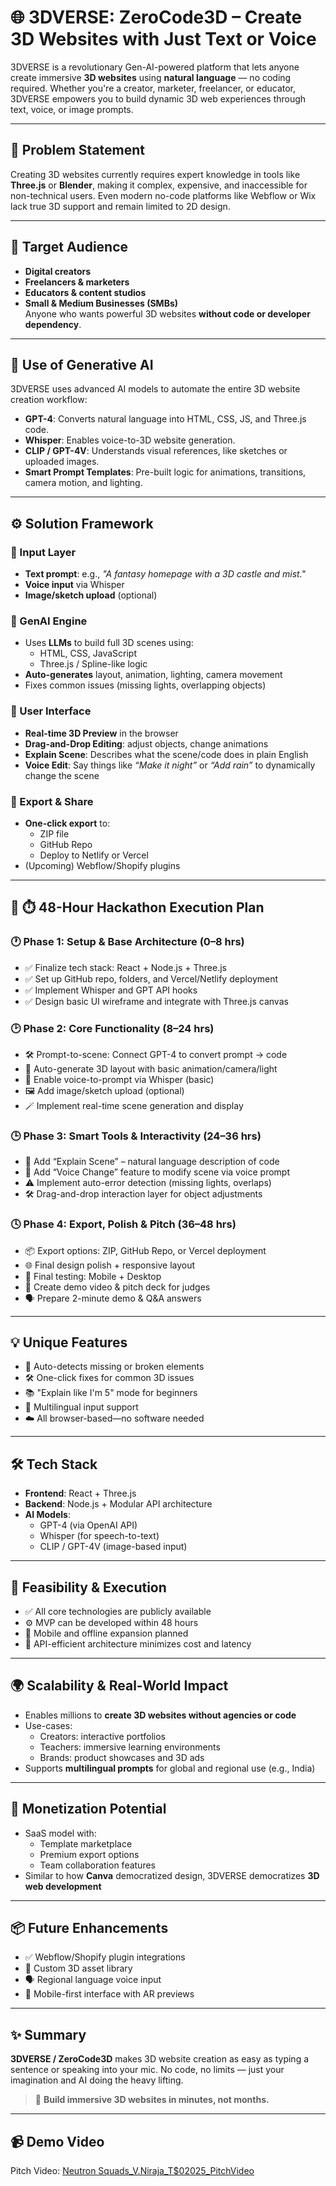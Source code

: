 # 🌐 3DVERSE: ZeroCode3D – Create 3D Websites with Just Text or Voice

3DVERSE is a revolutionary Gen-AI-powered platform that lets anyone create immersive **3D websites** using **natural language** — no coding required. Whether you're a creator, marketer, freelancer, or educator, 3DVERSE empowers you to build dynamic 3D web experiences through text, voice, or image prompts.

---

## 🚩 Problem Statement

Creating 3D websites currently requires expert knowledge in tools like **Three.js** or **Blender**, making it complex, expensive, and inaccessible for non-technical users. Even modern no-code platforms like Webflow or Wix lack true 3D support and remain limited to 2D design.

---

## 🎯 Target Audience

- **Digital creators**
- **Freelancers & marketers**
- **Educators & content studios**
- **Small & Medium Businesses (SMBs)**  
Anyone who wants powerful 3D websites **without code or developer dependency**.

---

## 🤖 Use of Generative AI

3DVERSE uses advanced AI models to automate the entire 3D website creation workflow:

- **GPT-4**: Converts natural language into HTML, CSS, JS, and Three.js code.
- **Whisper**: Enables voice-to-3D website generation.
- **CLIP / GPT-4V**: Understands visual references, like sketches or uploaded images.
- **Smart Prompt Templates**: Pre-built logic for animations, transitions, camera motion, and lighting.

---

## ⚙️ Solution Framework

### 🔹 Input Layer
- **Text prompt**: e.g., _"A fantasy homepage with a 3D castle and mist."_
- **Voice input** via Whisper
- **Image/sketch upload** (optional)

### 🔹 GenAI Engine
- Uses **LLMs** to build full 3D scenes using:
  - HTML, CSS, JavaScript
  - Three.js / Spline-like logic
- **Auto-generates** layout, animation, lighting, camera movement
- Fixes common issues (missing lights, overlapping objects)

### 🔹 User Interface
- **Real-time 3D Preview** in the browser
- **Drag-and-Drop Editing**: adjust objects, change animations
- **Explain Scene**: Describes what the scene/code does in plain English
- **Voice Edit**: Say things like _“Make it night”_ or _“Add rain”_ to dynamically change the scene

### 🔹 Export & Share
- **One-click export** to:
  - ZIP file
  - GitHub Repo
  - Deploy to Netlify or Vercel
- (Upcoming) Webflow/Shopify plugins

---

## 📅 ⏱️ 48-Hour Hackathon Execution Plan

### 🕐 Phase 1: Setup & Base Architecture (0–8 hrs)
- ✅ Finalize tech stack: React + Node.js + Three.js
- ✅ Set up GitHub repo, folders, and Vercel/Netlify deployment
- ✅ Implement Whisper and GPT API hooks
- ✅ Design basic UI wireframe and integrate with Three.js canvas

### 🕑 Phase 2: Core Functionality (8–24 hrs)
- 🛠 Prompt-to-scene: Connect GPT-4 to convert prompt → code
- 🧠 Auto-generate 3D layout with basic animation/camera/light
- 🎤 Enable voice-to-prompt via Whisper (basic)
- 🖼 Add image/sketch upload (optional)
- 🪄 Implement real-time scene generation and display

### 🕒 Phase 3: Smart Tools & Interactivity (24–36 hrs)
- 🧩 Add “Explain Scene” – natural language description of code
- 🔁 Add “Voice Change” feature to modify scene via voice prompt
- ⚠️ Implement auto-error detection (missing lights, overlaps)
- 🛠 Drag-and-drop interaction layer for object adjustments

### 🕓 Phase 4: Export, Polish & Pitch (36–48 hrs)
- 📦 Export options: ZIP, GitHub Repo, or Vercel deployment
- 🌐 Final design polish + responsive layout
- 🧪 Final testing: Mobile + Desktop
- 🎥 Create demo video & pitch deck for judges
- 🗣️ Prepare 2-minute demo & Q&A answers

---

## 💡 Unique Features

- 🧠 Auto-detects missing or broken elements
- 🛠️ One-click fixes for common 3D issues
- 📚 "Explain like I'm 5" mode for beginners
- 💬 Multilingual input support
- ☁️ All browser-based—no software needed

---

## 🛠️ Tech Stack

- **Frontend**: React + Three.js
- **Backend**: Node.js + Modular API architecture
- **AI Models**:
  - GPT-4 (via OpenAI API)
  - Whisper (for speech-to-text)
  - CLIP / GPT-4V (image-based input)

---

## 🚀 Feasibility & Execution

- ✅ All core technologies are publicly available
- ⚙️ MVP can be developed within 48 hours
- 📱 Mobile and offline expansion planned
- 🔁 API-efficient architecture minimizes cost and latency

---

## 🌍 Scalability & Real-World Impact

- Enables millions to **create 3D websites without agencies or code**
- Use-cases:
  - Creators: interactive portfolios
  - Teachers: immersive learning environments
  - Brands: product showcases and 3D ads
- Supports **multilingual prompts** for global and regional use (e.g., India)

---

## 💸 Monetization Potential

- SaaS model with:
  - Template marketplace
  - Premium export options
  - Team collaboration features
- Similar to how **Canva** democratized design, 3DVERSE democratizes **3D web development**

---

## 📦 Future Enhancements

- ✅ Webflow/Shopify plugin integrations
- 🎨 Custom 3D asset library
- 🗣️ Regional language voice input
- 📱 Mobile-first interface with AR previews

---

## ✨ Summary

**3DVERSE / ZeroCode3D** makes 3D website creation as easy as typing a sentence or speaking into your mic. No code, no limits — just your imagination and AI doing the heavy lifting.

> 🚀 **Build immersive 3D websites in minutes, not months.**

---


## 📹 Demo Video
Pitch Video: [Neutron Squads_V.Niraja_T$02025_PitchVideo](https://youtu.be/ZtzU66MoWOI?si=8bgvcxy5bLqeAuaL)

